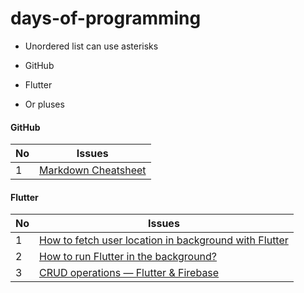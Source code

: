 # days-of-programming

* Unordered list can use asterisks

- GitHub

- Flutter

+ Or pluses


#### GitHub
No | Issues
--- |--- 
1 | [Markdown Cheatsheet](https://github.com/adam-p/markdown-here/wiki/Markdown-Cheatsheet)




#### Flutter
No | Issues
--- | ---
1 | [How to fetch user location in background with Flutter](https://medium.com/@pierre.sabot/how-to-fetch-user-location-in-background-with-flutter-e3494021bdf5)
2 | [How to run Flutter in the background?](https://medium.com/vrt-digital-studio/flutter-workmanager-81e0cfbd6f6e)
3 | [CRUD operations — Flutter & Firebase](https://medium.com/flutter-community/flutter-firestore-crud-operations-8a7004b97d71)
